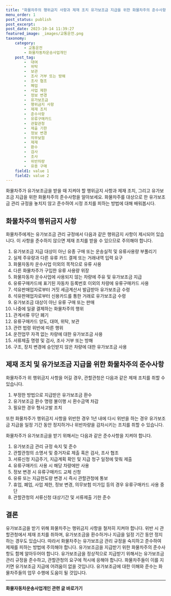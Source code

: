 ```yaml
---
title: "화물차주의 행위금지 사항과 제재 조치 유가보조금 지급을 위한 화물차주의 준수사항"
menu_order: 1
post_status: publish
post_excerpt: 
post_date: 2023-10-14 11:39:27
featured_image: _images/교통운전.png
taxonomy:
    category:
        - 교통운전
        - 화물자동차운송사업개인
    post_tag:
        -  대여
        -  위탁
        -  보관
        -  조사 거부 또는 방해
        -  조사 협조
        -  폐업
        -  사업 제한
        -  정보 변경
        -  유가보조금
        -  행위금지 사항
        -  제재 조치
        -  준수사항
        -  유류구매카드
        -  관할관청
        -  제출 기한
        -  정보 변경
        -  의무보험
        -  제재
        -  환수
        -  검사
        -  조사
        -  위반차량
        -  유종 구매
    field1: value 1
    field2: value 2
---
```



 화물차주가 유가보조금을 받을 때 지켜야 할 행위금지 사항과 제재 조치, 그리고 유가보조금 지급을 위한 화물차주의 준수사항을 알아보세요. 화물차주를 대상으로 한 유가보조금 관리 규정을 놓치지 않고 준수하여 시정 조치를 피하는 방법에 대해 배워봅시다.

##  화물차주의 행위금지 사항

화물차주에게는 유가보조금 관리 규정에서 다음과 같은 행위금지 사항이 제시되어 있습니다. 이 사항을 준수하지 않으면 제재 조치를 받을 수 있으므로 주의해야 합니다.

1. 유가보조금 지급 대상이 아닌 유종 구매 또는 운송실적 및 유류사용량 부풀리기
2. 실제 주유량과 다른 유류 카드 결제 또는 거래내역 입력 요구
3. 화물자동차 운수사업 이외의 목적으로 유류 사용
4. 다른 화물차주가 구입한 유류 사용량 위장
5. 화물자동차 운수사업에 사용되지 않는 차량에 주유 및 유가보조금 지급
6. 유류구매카드에 표기된 자동차 등록번호 이외의 차량에 유류구매카드 사용
7. 석유판매업자로부터 거짓 세금계산서 발급받아 유가보조금 수령
8. 석유판매업자로부터 신용카드를 통한 거래로 유가보조금 수령
9. 유가보조금 대상이 아닌 유류 구매 또는 판매
10. 나중에 일괄 결제하는 화물차주의 행위
11. 관계서류 무단 폐기
12. 유류구매카드 양도, 대여, 위탁, 보관
13. 관련 법령 위반에 따른 행위
14. 운전업무 자격 없는 차량에 대한 유가보조금 사용
15. 서류제출 명령 및 검사, 조사 거부 또는 방해
16. 구조, 장치 변경에 승인받지 않은 차량에 대한 유가보조금 사용

##  제재 조치 및 유가보조금 지급을 위한 화물차주의 준수사항

화물차주가 위 행위금지 사항을 어길 경우, 관할관청은 다음과 같은 제재 조치를 취할 수 있습니다.

1. 부정한 방법으로 지급받은 유가보조금 환수
2. 유가보조금 환수 명령 불이행 시 환수금액 차감
3. 필요한 경우 형사고발 조치

또한 화물차주가 행위금지 사항을 위반한 경우 1년 내에 다시 위반을 하는 경우 유가보조금 지급을 일정 기간 동안 정지하거나 위반차량을 감차시키는 조치를 취할 수 있습니다.

화물차주가 유가보조금을 받기 위해서는 다음과 같은 준수사항을 지켜야 합니다.

1. 유가보조금 관리 규정 숙지 및 준수
2. 관할관청의 소명서 및 증거자료 제출 혹은 검사, 조사 협조
3. 서류신청 지급주기, 지급계획 확인 및 지급 청구 일정에 맞춰 제출
4. 유류구매카드 사용 시 해당 차량에만 사용
5. 정보 변경 시 유류구매카드 교체 신청
6. 유류 또는 지급한도량 변경 시 즉시 관할관청에 통보
7. 휴업, 폐업, 사업 제한, 정보 변경, 의무보험 미가입 등의 경우 유류구매카드 사용 중단
8. 관할관청의 서류신청 대상기간 및 서류제출 기한 준수

## 결론

유가보조금을 받기 위해 화물차주는 행위금지 사항을 철저히 지켜야 합니다. 위반 시 관할관청에서 제재 조치를 취하며, 유가보조금을 환수하거나 지급을 일정 기간 동안 정지하는 경우도 있습니다. 따라서 화물차주는 유가보조금 관리 규정을 숙지하고 준수하여 제재를 피하는 방법에 주의해야 합니다. 유가보조금을 지급받기 위한 화물차주의 준수사항도 함께 알아두어야 합니다. 유가보조금을 정상적으로 지급받기 위해서는 유가보조금 관리 규정을 준수하고, 관할관청의 요구에 적시에 응해야 합니다. 화물차주들이 이를 지키면 유가보조금 지급에 어려움이 없을 것입니다. 유가보조금에 대한 이해와 준수는 화물차주들의 업무 수행에 도움이 될 것입니다.











<!-- wp:separator -->
<hr class="wp-block-separator has-alpha-channel-opacity"/>
<!-- /wp:separator -->

<!-- wp:group {"backgroundColor":"base","layout":{"type":"constrained"}} -->
<div class="wp-block-group has-base-background-color has-background"><!-- wp:paragraph {"align":"center","fontSize":"large"} -->
<p class="has-text-align-center has-large-font-size"><strong>화물자동차운송사업개인 관련 글 바로가기</strong></p>
<!-- /wp:paragraph -->


<!-- wp:latest-posts
{"categories":[{"id":2053,"count":19,"description":"","link":"https://uknowlaw.com/category/%ed%99%94%eb%ac%bc%ec%9e%90%eb%8f%99%ec%b0%a8%ec%9a%b4%ec%86%a1%ec%82%ac%ec%97%85%ea%b0%9c%ec%9d%b8/","name":"화물자동차운송사업개인","slug":"화물자동차운송사업개인","taxonomy":"category","parent":0,"meta":[],"_links":{"self":[{"href":"https://uknowlaw.com/wp-json/wp/v2/categories/2053"}],"collection":[{"href":"https://uknowlaw.com/wp-json/wp/v2/categories"}],"about":[{"href":"https://uknowlaw.com/wp-json/wp/v2/taxonomies/category"}],"wp:post_type":[{"href":"https://uknowlaw.com/wp-json/wp/v2/posts?categories=2053"}],"curies":[{"name":"wp","href":"https://api.w.org/{rel}","templated":true}]}}],"postsToShow":100,"excerptLength":28,"postLayout":"grid","columns":2,"featuredImageAlign":"left","featuredImageSizeSlug":"large","fontSize":"medium"} /--></div>
<!-- /wp:group -->